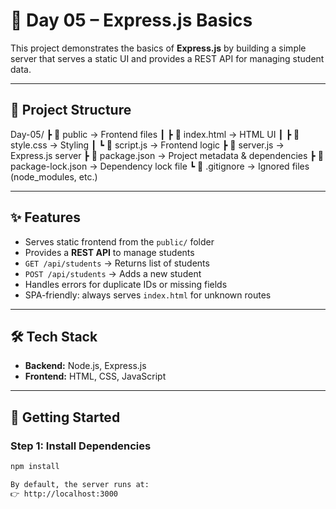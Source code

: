 # 🚀 Day 05 – Express.js Basics

This project demonstrates the basics of **Express.js** by building a simple server that serves a static UI and provides a REST API for managing student data.

---

## 📂 Project Structure

Day-05/
┣ 📁 public → Frontend files
┃ ┣ 📄 index.html → HTML UI
┃ ┣ 📄 style.css → Styling
┃ ┗ 📄 script.js → Frontend logic
┣ 📄 server.js → Express.js server
┣ 📄 package.json → Project metadata & dependencies
┣ 📄 package-lock.json → Dependency lock file
┗ 📄 .gitignore → Ignored files (node_modules, etc.)


---

## ✨ Features
- Serves static frontend from the `public/` folder
- Provides a **REST API** to manage students
- `GET /api/students` → Returns list of students
- `POST /api/students` → Adds a new student
- Handles errors for duplicate IDs or missing fields
- SPA-friendly: always serves `index.html` for unknown routes

---

## 🛠️ Tech Stack
- **Backend:** Node.js, Express.js
- **Frontend:** HTML, CSS, JavaScript

---

## 🚦 Getting Started

### Step 1: Install Dependencies
```bash
npm install

By default, the server runs at:
👉 http://localhost:3000



